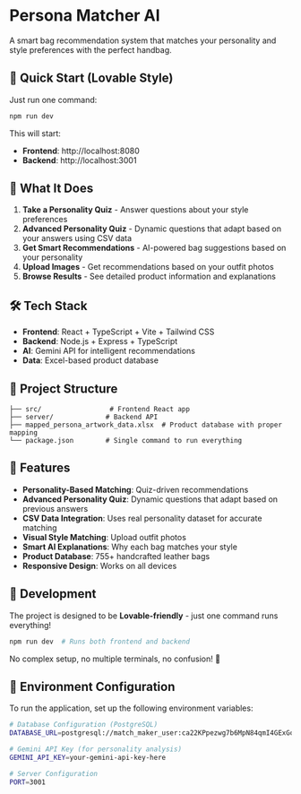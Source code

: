 # Persona Matcher AI

A smart bag recommendation system that matches your personality and style preferences with the perfect handbag.

## 🚀 Quick Start (Lovable Style)

Just run one command:

```bash
npm run dev
```

This will start:
- **Frontend**: http://localhost:8080
- **Backend**: http://localhost:3001

## 🎯 What It Does

1. **Take a Personality Quiz** - Answer questions about your style preferences
2. **Advanced Personality Quiz** - Dynamic questions that adapt based on your answers using CSV data
3. **Get Smart Recommendations** - AI-powered bag suggestions based on your personality
4. **Upload Images** - Get recommendations based on your outfit photos
5. **Browse Results** - See detailed product information and explanations

## 🛠️ Tech Stack

- **Frontend**: React + TypeScript + Vite + Tailwind CSS
- **Backend**: Node.js + Express + TypeScript
- **AI**: Gemini API for intelligent recommendations
- **Data**: Excel-based product database

## 📁 Project Structure

```
├── src/                 # Frontend React app
├── server/             # Backend API
├── mapped_persona_artwork_data.xlsx  # Product database with proper mapping
└── package.json        # Single command to run everything
```

## 🎨 Features

- **Personality-Based Matching**: Quiz-driven recommendations
- **Advanced Personality Quiz**: Dynamic questions that adapt based on previous answers
- **CSV Data Integration**: Uses real personality dataset for accurate matching
- **Visual Style Matching**: Upload outfit photos
- **Smart AI Explanations**: Why each bag matches your style
- **Product Database**: 755+ handcrafted leather bags
- **Responsive Design**: Works on all devices

## 🔧 Development

The project is designed to be **Lovable-friendly** - just one command runs everything!

```bash
npm run dev  # Runs both frontend and backend
```

No complex setup, no multiple terminals, no confusion! 🎉

## 🔧 Environment Configuration

To run the application, set up the following environment variables:

```bash
# Database Configuration (PostgreSQL)
DATABASE_URL=postgresql://match_maker_user:ca22KPpezwg7b6MpN84qmI4GExGoCBCs@dpg-d2940m7diees73fit0g0-a.singapore-postgres.render.com/match_maker

# Gemini API Key (for personality analysis)
GEMINI_API_KEY=your-gemini-api-key-here

# Server Configuration
PORT=3001
```
